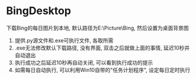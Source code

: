 # BingDesktop
下载Bing的每日图片到本地, 默认路径为E:\Picture\Bing, 然后设置为桌面背景图

1. 提供.py源文件和.exe可执行文件, 各取所需
2. .exe无法修改默认下载路径, 没有界面, 双击之后就做上面的事情, 延迟10秒并自动退出
3. 执行成功之后延迟10秒再自动关闭, 可以看到执行成功的提示
4. 如需每日自动执行, 可以利用Win10自带的"任务计划程序", 设定每日定时执行

